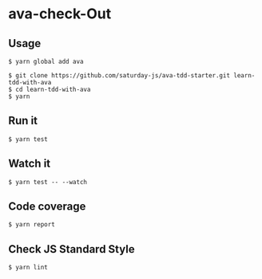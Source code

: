 # ava-check-Out

## Usage
```
$ yarn global add ava
```

```
$ git clone https://github.com/saturday-js/ava-tdd-starter.git learn-tdd-with-ava
$ cd learn-tdd-with-ava
$ yarn
```

## Run it
```
$ yarn test
```

## Watch it
```
$ yarn test -- --watch
```

## Code coverage
```
$ yarn report
```

## Check JS Standard Style
```
$ yarn lint
```
